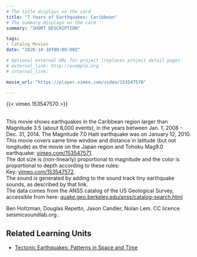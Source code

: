 ```yaml
---
# The title displays on the card
title: "7 Years of Earthquakes: Caribbean"
# The summary displays on the card
summary: "SHORT DESCRIPTION"

tags:
- Catalog Movies
date: "2020-10-10T00:00:00Z"

# Optional external URL for project (replaces project detail page).
# external_link: http://example.org
# internal_link:

movie_url: "https://player.vimeo.com/video/153547570"

---
```


{{< vimeo 153547570 >}}

\
This movie shows earthquakes in the Caribbean region larger than Magnitude 3.5 (about 8,000 events), in the years between Jan. 1, 2008 - Dec. 31, 2014. The Magnitude 7.0 Haiti earthquake was on January 12, 2010. This movie covers same time window and distance in latitude (but not longitude) as the movie on the Japan region and Tohoku Mag9.0 earthquake: [vimeo.com/153547571](https://vimeo.com/153547571).\
The dot size is (non-linearly) proportional to magnitude and the color is proportional to depth according to these rules:\
Key: [vimeo.com/153547572](https://vimeo.com/153547572).\
The sound is generated by adding to the sound track tiny earthquake sounds, as described by that link.\
The data comes from the ANSS catalog of the US Geological Survey, accessible from here: [quake.geo.berkeley.edu/anss/catalog-search.html](http://www.quake.geo.berkeley.edu/anss/catalog-search.html)

Ben Holtzman, Douglas Repetto, Jason Candler, Nolan Lem. CC licence seismicsoundlab.org .

## Related Learning Units
* [Tectonic Earthquakes: Patterns in Space and Time](../../learningunits/2_tectoniceqs/)
